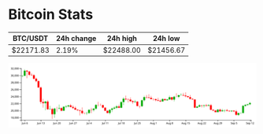 # Bitcoin Stats

BTC/USDT|24h change|24h high|24h low|
|---|---|---|---|
|$22171.83|2.19%|$22488.00|$21456.67|

<img src="./chart.svg">
